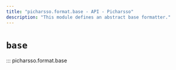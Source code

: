 ```yaml
---
title: "picharsso.format.base - API - Picharsso"
description: "This module defines an abstract base formatter."
---
```


# `base`

::: picharsso.format.base
